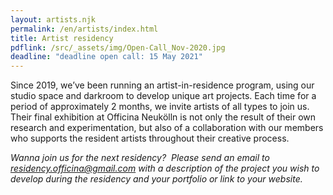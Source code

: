 ```yaml
---
layout: artists.njk
permalink: /en/artists/index.html
title: Artist residency
pdflink: /src/_assets/img/Open-Call_Nov-2020.jpg
deadline: "deadline open call: 15 May 2021"
---
```

Since 2019, we’ve been running an artist-in-residence program, using our studio space and darkroom to develop unique art projects. Each time for a period of approximately 2 months, we invite artists of all types to join us. Their final exhibition at Officina Neukölln is not only the result of their own research and experimentation, but also of a collaboration with our members who supports the resident artists throughout their creative process. 

*Wanna join us for the next residency?  Please send an email to residency.officina@gmail.com with a description of the project you wish to develop during the residency and your portfolio or link to your website.*